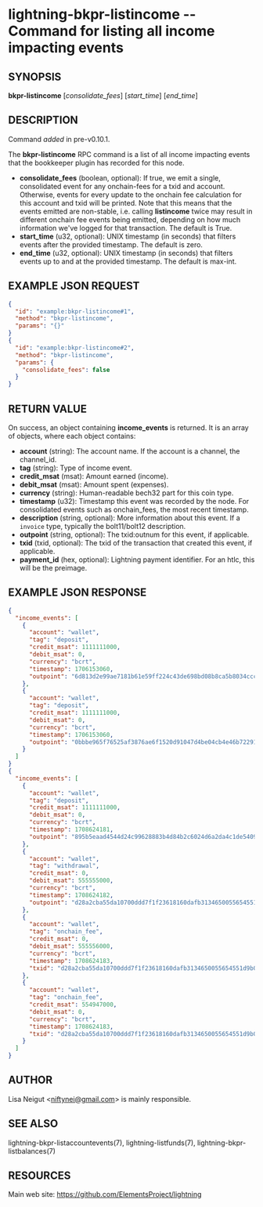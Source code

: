 lightning-bkpr-listincome -- Command for listing all income impacting events
============================================================================

SYNOPSIS
--------

**bkpr-listincome** [*consolidate\_fees*] [*start\_time*] [*end\_time*] 

DESCRIPTION
-----------

Command *added* in pre-v0.10.1.

The **bkpr-listincome** RPC command is a list of all income impacting events that the bookkeeper plugin has recorded for this node.

- **consolidate\_fees** (boolean, optional): If true, we emit a single, consolidated event for any onchain-fees for a txid and account. Otherwise, events for every update to the onchain fee calculation for this account and txid will be printed. Note that this means that the events emitted are non-stable, i.e. calling **listincome** twice may result in different onchain fee events being emitted, depending on how much information we've logged for that transaction. The default is True.
- **start\_time** (u32, optional): UNIX timestamp (in seconds) that filters events after the provided timestamp. The default is zero.
- **end\_time** (u32, optional): UNIX timestamp (in seconds) that filters events up to and at the provided timestamp. The default is max-int.

EXAMPLE JSON REQUEST
--------------------

```json
{
  "id": "example:bkpr-listincome#1",
  "method": "bkpr-listincome",
  "params": "{}"
}
{
  "id": "example:bkpr-listincome#2",
  "method": "bkpr-listincome",
  "params": {
    "consolidate_fees": false
  }
}
```

RETURN VALUE
------------

On success, an object containing **income\_events** is returned. It is an array of objects, where each object contains:

- **account** (string): The account name. If the account is a channel, the channel\_id.
- **tag** (string): Type of income event.
- **credit\_msat** (msat): Amount earned (income).
- **debit\_msat** (msat): Amount spent (expenses).
- **currency** (string): Human-readable bech32 part for this coin type.
- **timestamp** (u32): Timestamp this event was recorded by the node. For consolidated events such as onchain\_fees, the most recent timestamp.
- **description** (string, optional): More information about this event. If a `invoice` type, typically the bolt11/bolt12 description.
- **outpoint** (string, optional): The txid:outnum for this event, if applicable.
- **txid** (txid, optional): The txid of the transaction that created this event, if applicable.
- **payment\_id** (hex, optional): Lightning payment identifier. For an htlc, this will be the preimage.

EXAMPLE JSON RESPONSE
---------------------

```json
{
  "income_events": [
    {
      "account": "wallet",
      "tag": "deposit",
      "credit_msat": 1111111000,
      "debit_msat": 0,
      "currency": "bcrt",
      "timestamp": 1706153060,
      "outpoint": "6d813d2e99ae7181b61e59ff224c43de698bd08b8ca5b8034ccc13aa7b6428ef:0"
    },
    {
      "account": "wallet",
      "tag": "deposit",
      "credit_msat": 1111111000,
      "debit_msat": 0,
      "currency": "bcrt",
      "timestamp": 1706153060,
      "outpoint": "0bbbe965f76525af3876ae6f1520d91047d4be04cb4e46b7229120a60c5dc9c5:0"
    }
  ]
}
{
  "income_events": [
    {
      "account": "wallet",
      "tag": "deposit",
      "credit_msat": 1111111000,
      "debit_msat": 0,
      "currency": "bcrt",
      "timestamp": 1708624181,
      "outpoint": "895b5eaad4544d24c99628883b4d84b2c6024d6a2da4c1de54098d985f280943:1"
    },
    {
      "account": "wallet",
      "tag": "withdrawal",
      "credit_msat": 0,
      "debit_msat": 555555000,
      "currency": "bcrt",
      "timestamp": 1708624182,
      "outpoint": "d28a2cba55da10700ddd7f1f23618160dafb3134650055654551d9b0382dcd71:0"
    },
    {
      "account": "wallet",
      "tag": "onchain_fee",
      "credit_msat": 0,
      "debit_msat": 555556000,
      "currency": "bcrt",
      "timestamp": 1708624183,
      "txid": "d28a2cba55da10700ddd7f1f23618160dafb3134650055654551d9b0382dcd71"
    },
    {
      "account": "wallet",
      "tag": "onchain_fee",
      "credit_msat": 554947000,
      "debit_msat": 0,
      "currency": "bcrt",
      "timestamp": 1708624183,
      "txid": "d28a2cba55da10700ddd7f1f23618160dafb3134650055654551d9b0382dcd71"
    }
  ]
}
```

AUTHOR
------

Lisa Neigut <<niftynei@gmail.com>> is mainly responsible.

SEE ALSO
--------

lightning-bkpr-listaccountevents(7), lightning-listfunds(7), lightning-bkpr-listbalances(7)

RESOURCES
---------

Main web site: <https://github.com/ElementsProject/lightning>

